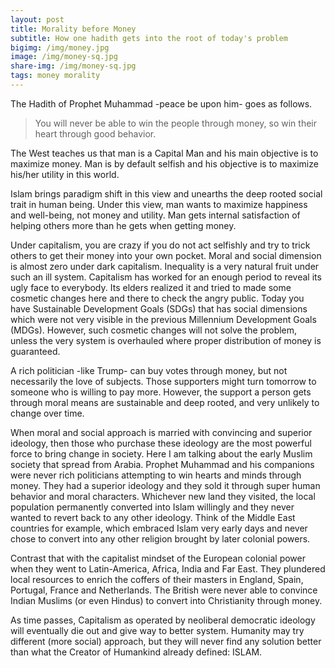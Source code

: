 ```yaml
---
layout: post
title: Morality before Money
subtitle: How one hadith gets into the root of today's problem
bigimg: /img/money.jpg
image: /img/money-sq.jpg
share-img: /img/money-sq.jpg
tags: money morality
---
```


The Hadith of Prophet Muhammad -peace be upon him- goes as follows.

> You will never be able to win the people through money, so win their heart through good behavior.

The West teaches us that man is a Capital Man and his main objective is to maximize money. Man is by default selfish and his objective is to maximize his/her utility in this world. 

Islam brings paradigm shift in this view and unearths the deep rooted social trait in human being. Under this view, man wants to maximize happiness and well-being, not money and utility. Man gets internal satisfaction of helping others more than he gets when getting money. 

Under capitalism, you are crazy if you do not act selfishly and try to trick others to get their money into your own pocket. Moral and social dimension is almost zero under dark capitalism. Inequality is a very natural fruit under such an ill system. Capitalism has worked for an enough period to reveal its ugly face to everybody. Its elders realized it and tried to made some cosmetic changes here and there to check the angry public. Today you have Sustainable Development Goals (SDGs) that has social dimensions which were not very visible in the previous Millennium Development Goals (MDGs). However, such cosmetic changes will not solve the problem, unless the very system is overhauled where proper distribution of money is guaranteed. 

A rich politician -like Trump- can buy votes through money, but not necessarily the love of subjects. Those supporters might turn tomorrow to someone who is willing to pay more. However, the support a person gets through moral means are sustainable and deep rooted, and very unlikely to change over time. 

When moral and social approach is married with convincing and superior ideology, then those who purchase these ideology are the most powerful force to bring change in society. Here I am talking about the early Muslim society that spread from Arabia. Prophet Muhammad and his companions were never rich politicians attempting to win hearts and minds through money. They had a superior ideology and they sold it through super human behavior and moral characters. Whichever new land they visited, the local population permanently converted into Islam willingly and they never wanted to revert back to any other ideology. Think of the Middle East countries for example, which embraced Islam very early days and never chose to convert into any other religion brought by later colonial powers. 

Contrast that with the capitalist mindset of the European colonial power when they went to Latin-America, Africa, India and Far East. They plundered local resources to enrich the coffers of their masters in England, Spain, Portugal, France and Netherlands. The British were never able to convince Indian Muslims (or even Hindus) to convert into Christianity through money. 

As time passes, Capitalism as operated by neoliberal democratic ideology will eventually die out and give way to better system. Humanity may try different (more social) approach, but they will never find any solution better than what the Creator of Humankind already defined: ISLAM. 

